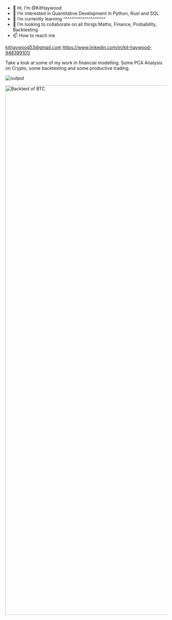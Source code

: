 - 👋 Hi, I’m @KitHaywood
- 👀 I’m interested in Quantitative Development in Python, Rust and SQL
- 🌱 I’m currently learning                         ^^^^^^^^^^^^^^^^^^^^
- 💞️ I’m looking to collaborate on all things Maths, Finance, Probability, Backtesting
- 📫 How to reach me 

kithaywood53@gmail.com
https://www.linkedin.com/in/kit-haywood-948399101/

<!---
KitHaywood/KitHaywood is a ✨ special ✨ repository because its `README.md` (this file) appears on your GitHub profile.
You can click the Preview link to take a look at your changes.
--->

Take a look at some of my work in financial modelling. Some PCA Analysis on Crypto, some backtesting and some productive trading. 

![output](https://user-images.githubusercontent.com/32512530/195327015-648cdec9-7be8-4017-8985-30213509448e.png)

<img width="1652" alt="Backtest of BTC" src="https://user-images.githubusercontent.com/32512530/195327736-44ebd957-f239-4c4a-b0f6-aef1ec75ac76.png">
